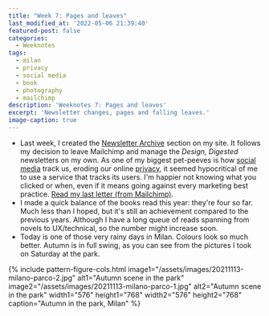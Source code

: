 ```yaml
---
title: "Week 7: Pages and leaves"
last_modified_at: '2022-05-06 21:39:40'
featured-post: false
categories:
  - Weeknotes
tags:
  - milan
  - privacy
  - social media
  - book
  - photography
  - mailchimp
description: 'Weeknotes 7: Pages and leaves'
excerpt: 'Newsletter changes, pages and falling leaves.'
image-caption: true
---
```

<ul class="smd-ul">
  <li>Last week, I created the <a href="https://silviamaggidesign.com/newsletter/archive/">Newsletter Archive</a> section on my site. It follows my decision to leave Mailchimp and manage the <em>Design, Digested</em> newsletters on my own. As one of my biggest pet-peeves is how <a href="https://silviamaggidesign.com/tag/social-media/" title="Visit the Social Media posts archive">social media</a> track us, eroding our online <a href="https://silviamaggidesign.com/tag/privacy/" title="Visit the Social Media posts archive">privacy</a>, it seemed hypocritical of me to use a service that tracks its users. I'm happier not knowing what you clicked or when, even if it means going against every marketing best practice. <a href="https://silviamaggidesign.com/newsletter/archive/newsletter-32/">Read my last letter (from Mailchimp)</a>.</li>
  <li>I made a quick balance of the books read this year: they're four so far. Much less than I hoped, but it's still an achievement compared to the previous years. Although I have a long queue of reads spanning from novels to UX/technical, so the number might increase soon.</li>
  <li>Today is one of those very rainy days in Milan. Colours look so much better. Autumn is in full swing, as you can see from the pictures I took on Saturday at the park.</li>
</ul>

{% include pattern-figure-cols.html image1="/assets/images/20211113-milano-parco-2.jpg" alt1="Autumn scene in the park" image2="/assets/images/20211113-milano-parco-1.jpg" alt2="Autumn scene in the park" width1="576" height1="768" width2="576" height2="768" caption="Autumn in the park, Milan" %}